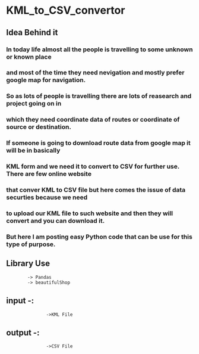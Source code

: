 # KML_to_CSV_convertor
               
## Idea Behind it
###           In today life almost all the people is travelling to some unknown or known place                                                    
###           and most of the time they need nevigation and mostly prefer google map for navigation.                                                          
###           So as lots of people is travelling there are lots of reasearch and project going on in                                   
###           which they need coordinate data of routes or coordinate of source or destination.                                     
###           If someone is going to download route data from google map it will be in basically                                             
###           KML form and we need it to convert to CSV for further use. There are few online website                                                      
###           that conver KML to CSV file but here comes the issue of data securties because we need                                                          
###           to upload our KML file to such website and then they will convert and you can download it.                                                           
###           But here I am posting easy Python code that can be use for this type of purpose.

##            Library Use                    
            -> Pandas
            -> beautifulShop

##            input -:                                                                         
                   ->KML File                                        
##           output -:                                                                                          
                   ->CSV File                            
